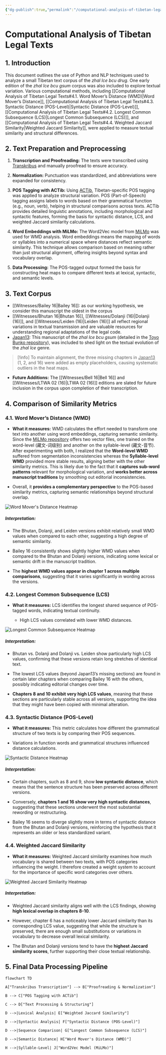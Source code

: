```yaml
---
{"dg-publish":true,"permalink":"/computational-analysis-of-tibetan-legal-texts/"}
---
```


# Computational Analysis of Tibetan Legal Texts
## 1. Introduction
This document outlines the use of Python and NLP techniques used to analyze a small  Tibetan text corpus of the *zhal lce bcu drug*. One early edition of the *zhal lce bcu gsum* corpus was also included to explore textual variation. 
Various computational methods, including [[Computational Analysis of Tibetan Legal Texts#4.1. Word Mover’s Distance (WMD)\|Word Mover’s Distance]], [[Computational Analysis of Tibetan Legal Texts#4.3. Syntactic Distance (POS-Level)\|Syntactic Distance (POS-Level)]], [[Computational Analysis of Tibetan Legal Texts#4.2. Longest Common Subsequence (LCS)\|Longest Common Subsequence (LCS)]], and [[Computational Analysis of Tibetan Legal Texts#4.4. Weighted Jaccard Similarity\|Weighted Jaccard Similarity]], were applied to measure textual similarity and structural differences.


## 2. Text Preparation and Preprocessing

1. **Transcription and Proofreading:** The texts were transcribed using [Transkribus](https://readcoop.eu/transkribus/) and manually proofread to ensure accuracy.
   
2. **Normalization:** Punctuation was standardized, and abbreviations were expanded for consistency.
   
3. **POS Tagging with ACTib:** Using [ACTib](https://github.com/lothelanor/actib), Tibetan-specific POS tagging was applied to analyze structural variation. POS (Part-of-Speech) tagging assigns labels to words based on their grammatical function (e.g., noun, verb), helping in structural comparisons across texts. 
   ACTib provides detailed linguistic annotations, including morphological and syntactic features, forming the basis for syntactic distance, LCS, and weighted Jaccard similarity calculations.
   
4. **Word Embeddings with MiLMo:** The Word2Vec model from [MiLMo](https://huggingface.co/CMLI-NLP/MiLMo) was used for WMD analysis. 
   Word embeddings means the mapping of words or syllables into a numerical space where distances reflect semantic similarity. This technique allows comparison based on meaning rather than just structural alignment, offering insights beyond syntax and vocabulary overlap.
   
5. **Data Processing:** The POS-tagged output formed the basis for constructing heat maps to compare different texts at lexical, syntactic, and semantic levels.


## 3. Text Corpus
- [[Witnesses/Bailey 16\|Bailey 16]]: as our working hypothesis, we consider this manuscript the oldest in the corpus 
- [[Witnesses/Bhutan 16\|Bhutan 16]], [[Witnesses/Dolanji (16)\|Dolanji (16)]], and [[Witnesses/Leiden (16)\|Leiden (16)]]  all reflect regional variations in textual transmission and are valuable resources for understanding regional adaptations of the legal code.
- <u>Japan13</u>: This manuscript of the *zhal lce bcu gsum* (detailed in the [Toyo Bunko repository](https://toyo-bunko.repo.nii.ac.jp/records/7448)<u></u>), was included to shed light on the textual evolution of the *zhal lce* genre. 

> [!info]
> To maintain alignment, the three missing chapters in <u>Japan13</u> (1, 2, and 16) were added as empty placeholders, causing systematic outliers in the heat maps. 
- **Future Additions:** The [[Witnesses/Bell 16\|Bell 16]] and [[Witnesses/LTWA 02 (16)\|LTWA 02 (16)]] editions are slated for future inclusion in the corpus upon completion of their transcription. 



## 4. Comparison of Similarity Metrics

### 4.1. Word Mover’s Distance (WMD)
- **What it measures:** WMD calculates the effort needed to transform one text into another using word embeddings, capturing semantic similarity. 
  Since the [MiLMo repository](https://huggingface.co/CMLI-NLP/MiLMo)  offers two vector files, one trained on the word-level (藏文-词级别) and another on the syllable-level (藏文-音节). 
  After experimenting with both, I realized that the **Word-level WMD** suffered from segmentation inconsistencies whereas the **Syllable-level WMD** provided more stable results, aligning better with the other similarity metrics. This is likely due to the fact that it **captures sub-word patterns** relevant for morphological variation, and **works better across manuscript traditions** by smoothing out editorial inconsistencies.
  
- Overall, it **provides a complementary perspective** to the POS-based similarity metrics, capturing semantic relationships beyond structural overlap.

![Word Mover's Distance Heatmap](/img/user/assets/heatmap_wmd.png)

##### Interpretation:
  - The Bhutan, Dolanji, and Leiden versions exhibit relatively small WMD values when compared to each other, suggesting a high degree of semantic similarity.

  - Bailey 16 consistently shows slightly higher WMD values when compared to the Bhutan and Dolanji versions, indicating some lexical or semantic drift in the manuscript tradition.
   
  - The **highest WMD values appear in chapter 1 across multiple comparisons**, suggesting that it varies significantly in wording across the versions.


### 4.2. Longest Common Subsequence (LCS)
- **What it measures:** LCS identifies the longest shared sequence of POS-tagged words, indicating textual continuity.
  
  - High LCS values correlated with lower WMD distances.

![Longest Common Subsequence Heatmap](/img/user/assets/heatmap_lcs.png)

##### Interpretation:
  - Bhutan vs. Dolanji and Dolanji vs. Leiden show particularly high LCS values, confirming that these versions retain long stretches of identical text.

  - The lowest LCS values (beyond Japan13’s missing sections) are found in certain later chapters when comparing Bailey 16 with the others, possibly indicating editorial changes over time.

  - **Chapters 8 and 10 exhibit very high LCS values**, meaning that these sections are particularly stable across all versions, supporting the idea that they might have been copied with minimal alteration.


### 4.3. Syntactic Distance (POS-Level)
- **What it measures:** This metric calculates how different the grammatical structure of two texts is by comparing their POS sequences.
  
- Variations in function words and grammatical structures influenced distance calculations.

![Syntactic Distance Heatmap](/img/user/assets/heatmap_syntactic_distance.png)

##### Interpretation:
  - Certain chapters, such as 8 and 9, show **low syntactic distance**, which means that the sentence structure has been preserved across different versions.

  - Conversely, **chapters 1 and 16 show very high syntactic distances**, suggesting that these sections underwent the most substantial rewording or restructuring.

  - Bailey 16 seems to diverge slightly more in terms of syntactic distance from the Bhutan and Dolanji versions, reinforcing the hypothesis that it represents an older or less standardized variant.


### 4.4. Weighted Jaccard Similarity
- **What it measures:** Weighted Jaccard similarity examines how much vocabulary is shared between two texts, with POS categories influencing the weight.  I therefore created a weight system to account for the importance of specific word categories over others.

![Weighted Jaccard Similarity Heatmap](/img/user/assets/heatmap_weighted_jaccard.png)

##### Interpretation:
  - Weighted Jaccard similarity aligns well with the LCS findings, showing **high lexical overlap in chapters 8-10**.

  - However, chapter 6 has a noticeably lower Jaccard similarity than its corresponding LCS value, suggesting that while the structure is preserved, there are enough small substitutions or variations in vocabulary to decrease overall lexical similarity.

  - The Bhutan and Dolanji versions tend to have the **highest Jaccard similarity scores**, further supporting their close textual relationship.



## 5. Final Data Processing Pipeline

```mermaid
flowchart TD

A["Transkribus Transcription"] --> B["Proofreading & Normalization"]

B --> C["POS Tagging with ACTib"]

C --> D["Text Processing & Structuring"]

D -->|Lexical Analysis| E["Weighted Jaccard Similarity"]

D -->|Syntactic Analysis| F["Syntactic Distance (POS-Level)"]

D -->|Sequence Comparison| G["Longest Common Subsequence (LCS)"]

D -->|Semantic Distance| H["Word Mover's Distance (WMD)"]

H -->|Syllable-Level| J["Word2Vec Model (MiLMo)"]
```
